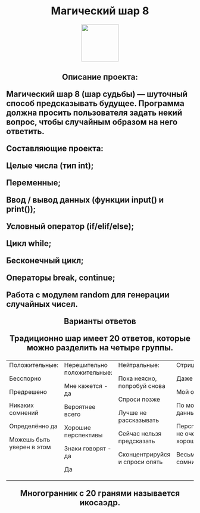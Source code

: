<div id="header" align="center">
<h1>
Магический шар 8

</h1>
</div>

<div id="header" align="center">
  <img src="https://media.giphy.com/media/KAq5w47R9rmTuvWOWa/giphy.gif" width="100">
</div>
<div id="header" align="center">
<h2>

 
Описание проекта: 
<div align="left">

Магический шар 8 (шар судьбы) — шуточный способ предсказывать будущее. Программа должна просить пользователя задать некий вопрос, чтобы случайным образом на него ответить.

Составляющие проекта:

Целые числа (тип int);

Переменные;

Ввод / вывод данных (функции input() и print());

Условный оператор (if/elif/else);

Цикл while;

Бесконечный цикл;

Операторы break, continue;

Работа с модулем random для генерации случайных чисел.

<div align="center">
Варианты ответов


Традиционно шар имеет 20 ответов, которые можно разделить на четыре группы.


 <body>
  <table width="100%" cellspacing="0" cellpadding="5">
   <tr> 
    <td width="200" valign="top">Положительные:
      
   Бесспорно	
      
   Предрешено
   
   Никаких сомнений
   
   Определённо да
   
   Можешь быть уверен в этом
   
   </td><td valign="top"> Нерешительно положительные:
   
   Мне кажется - да
   
   Вероятнее всего
   
   Хорошие перспективы
   
   Знаки говорят - да
   
   Да	
   
   </td><td valign="top">Нейтральные:
   
   Пока неясно, попробуй снова
   
   Спроси позже
   
   Лучше не рассказывать
   
   Сейчас нельзя предсказать
   
   Сконцентрируйся и спроси опять

   </td><td valign="top">Отрицательные:
   
   Даже не думай
   
   Мой ответ - нет
   
  По моим данным - нет
  
  Перспективы не очень хорошие
  
  Весьма сомнительно

   
   </td>
   </tr>
  </table>
 </body>

Многогранник с 20 гранями называется икосаэдр.

</h2>
</div>

<div id="header" align="center">

</div>
